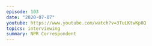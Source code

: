 ```yaml
---
episode: 103
date: "2020-07-07"
youtube: https://www.youtube.com/watch?v=3TuLKtwKp8Q
topics: interviewing
summary: NPR Correspondent
---
```

